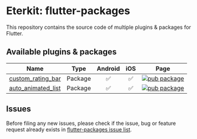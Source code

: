# Eterkit: flutter-packages

This repository contains the source code of multiple plugins & packages for Flutter.

## Available plugins & packages

| Name | Type | Android | iOS |    Page    |  
|--------|-------------|:-------:|:---:|:---------:|
| [custom_rating_bar](./custom_rating_bar) | Package | :white_check_mark: | :white_check_mark: |  [![pub package](https://img.shields.io/pub/v/custom_rating_bar.svg)](https://pub.dartlang.org/packages/custom_rating_bar) |
| [auto_animated_list](./packages/light) | Package | :white_check_mark: | :white_check_mark: |  [![pub package](https://img.shields.io/pub/v/auto_animated_list.svg)](https://pub.dartlang.org/packages/auto_animated_list) |


## Issues

Before filing any new issues, please check if the issue, bug or feature request already exists in [flutter-packages issue list](https://github.com/eterkit/flutter-packages/issues).